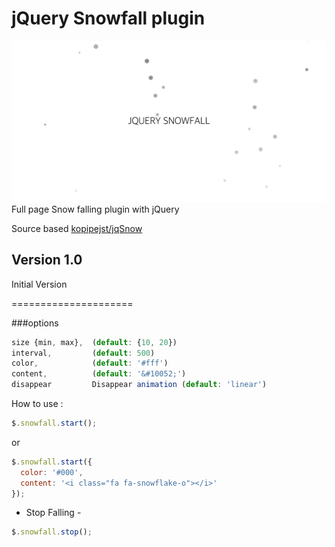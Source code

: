 jQuery Snowfall plugin
======================
![](https://raw.githubusercontent.com/h4wldev/jquery-Snowfall/master/img.png)
Full page Snow falling plugin with jQuery

Source based [kopipejst/jqSnow](https://github.com/kopipejst/jqSnow)

Version 1.0
---

Initial Version

=====================

###options
```JavaScript
size {min, max},  (default: {10, 20})
interval,         (default: 500)
color,            (default: '#fff')
content,          (default: '&#10052;')
disappear         Disappear animation (default: 'linear')
```

How to use :

```JavaScript
$.snowfall.start();
```
or
```JavaScript
$.snowfall.start({
  color: '#000',
  content: '<i class="fa fa-snowflake-o"></i>'
});
```

- Stop Falling -

```JavaScript
$.snowfall.stop();
```
